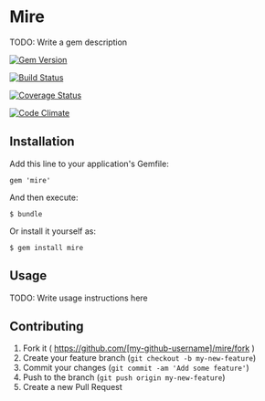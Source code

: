 # Mire

TODO: Write a gem description

[![Gem Version](https://badge.fury.io/rb/mire.png)](http://badge.fury.io/rb/mire)

[![Build Status](https://travis-ci.org/alienware/mire.png?branch=master)](https://travis-ci.org/Integralist/Sinderella)

[![Coverage Status](https://coveralls.io/repos/alienware/mire/badge.png?branch=master)](https://coveralls.io/r/alienware/mire?branch=master)

[![Code Climate](https://codeclimate.com/github/alienware/mire/badges/gpa.svg)](https://codeclimate.com/github/alienware/mire)

## Installation

Add this line to your application's Gemfile:

    gem 'mire'

And then execute:

    $ bundle

Or install it yourself as:

    $ gem install mire

## Usage

TODO: Write usage instructions here

## Contributing

1. Fork it ( https://github.com/[my-github-username]/mire/fork )
2. Create your feature branch (`git checkout -b my-new-feature`)
3. Commit your changes (`git commit -am 'Add some feature'`)
4. Push to the branch (`git push origin my-new-feature`)
5. Create a new Pull Request
